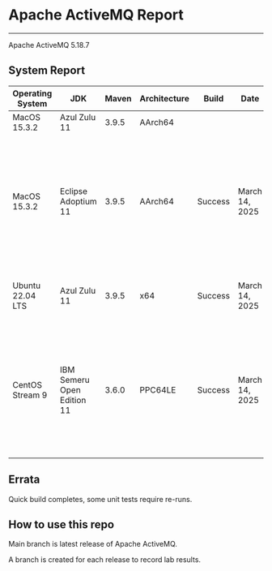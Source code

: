 # Apache ActiveMQ Report
--- 

Apache ActiveMQ 5.18.7

## System Report

| Operating System    | JDK       | Maven | Architecture | Build | Date  | Notes |
|---------------------|-----------|-------|--------------|-------|-------|-------|
| MacOS 15.3.2        | Azul Zulu 11   | 3.9.5 | AArch64      |  |  |   |
| MacOS 15.3.2          | Eclipse Adoptium 11   | 3.9.5 | AArch64     |Success | March 14, 2025| Unit tests, Http Protocol Support, All Jar Bundle, Web Demo, and Assembly test failures  |
| Ubuntu 22.04 LTS    | Azul Zulu 11   | 3.9.5 | x64      | Success | March 14, 2025 |  Http Unit and Assembly test failures |
| CentOS Stream 9     | IBM Semeru Open Edition 11 | 3.6.0 | PPC64LE      | Success | March 14, 2025| Unit tests, Http Protocol Support, All Jar Bundle, Web Demo, and Assembly test failures  |


## Errata
Quick build completes, some unit tests require re-runs.

## How to use this repo

Main branch is latest release of Apache ActiveMQ.

A branch is created for each release to record lab results.
